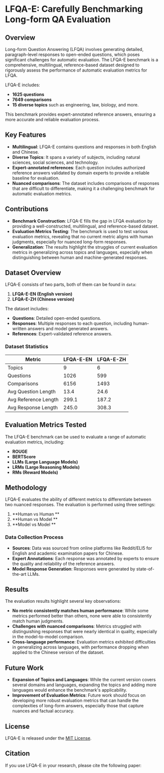 # LFQA-E: Carefully Benchmarking Long-form QA Evaluation

## Overview

Long-form Question Answering (LFQA) involves generating detailed, paragraph-level responses to open-ended questions, which poses significant challenges for automatic evaluation. The LFQA-E benchmark is a comprehensive, multilingual, reference-based dataset designed to rigorously assess the performance of automatic evaluation metrics for LFQA.

LFQA-E includes:
- **1625 questions**
- **7649 comparisons**
- **15 diverse topics** such as engineering, law, biology, and more.

This benchmark provides expert-annotated reference answers, ensuring a more accurate and reliable evaluation process.

## Key Features
- **Multilingual**: LFQA-E contains questions and responses in both English and Chinese.
- **Diverse Topics**: It spans a variety of subjects, including natural sciences, social sciences, and technology.
- **Expert-annotated references**: Each question includes authorized reference answers validated by domain experts to provide a reliable baseline for evaluation.
- **Nuanced comparisons**: The dataset includes comparisons of responses that are difficult to differentiate, making it a challenging benchmark for automatic evaluation metrics.

## Contributions

- **Benchmark Construction**: LFQA-E fills the gap in LFQA evaluation by providing a well-constructed, multilingual, and reference-based dataset.
- **Evaluation Metrics Testing**: The benchmark is used to test various evaluation metrics, revealing that no current metric aligns with human judgments, especially for nuanced long-form responses.
- **Generalization**: The results highlight the struggles of current evaluation metrics in generalizing across topics and languages, especially when distinguishing between human and machine-generated responses.

## Dataset Overview

LFQA-E consists of two parts, both of them can be found in `data`:
1. **LFQA-E-EN (English version)**
2. **LFQA-E-ZH (Chinese version)**

The dataset includes:
- **Questions**: Detailed open-ended questions.
- **Responses**: Multiple responses to each question, including human-written answers and model generated answers.
- **References**: Expert-validated reference answers.

### Dataset Statistics
| Metric               | LFQA-E-EN  | LFQA-E-ZH  |
|----------------------|------------|------------|
| Topics               | 9          | 6          |
| Questions            | 1026       | 599        |
| Comparisons          | 6156       | 1493       |
| Avg Question Length  | 13.4       | 24.6       |
| Avg Reference Length | 299.1      | 187.2      |
| Avg Response Length  | 245.0      | 308.3      |

## Evaluation Metrics Tested

The LFQA-E benchmark can be used to evaluate a range of automatic evaluation metrics, including:
- **ROUGE**
- **BERTScore**
- **LLMs (Large Language Models)**
- **LRMs (Large Reasoning Models)**
- **RMs (Reward Models)**

## Methodology

LFQA-E evaluates the ability of different metrics to differentiate between two nuanced responses. The evaluation is performed using three settings:
1. **Human vs Human **
2. **Human vs Model **
3. **Model vs Model **

### Data Collection Process
- **Sources**: Data was sourced from online platforms like Reddit/ELI5 for English and academic examination papers for Chinese.
- **Expert Annotations**: Each response was annotated by experts to ensure the quality and reliability of the reference answers.
- **Model Response Generation**: Responses were generated by state-of-the-art LLMs.

## Results

The evaluation results highlight several key observations:
- **No metric consistently matches human performance**: While some metrics performed better than others, none were able to consistently match human judgments.
- **Challenges with nuanced comparisons**: Metrics struggled with distinguishing responses that were nearly identical in quality, especially in the model-to-model comparison.
- **Cross-language performance**: Evaluation metrics exhibited difficulties in generalizing across languages, with performance dropping when applied to the Chinese version of the dataset.

## Future Work

- **Expansion of Topics and Languages**: While the current version covers several domains and languages, expanding the topics and adding more languages would enhance the benchmark's applicability.
- **Improvement of Evaluation Metrics**: Future work should focus on developing more robust evaluation metrics that can handle the complexities of long-form answers, especially those that capture nuances and factual accuracy.

## License

LFQA-E is released under the [MIT License](LICENSE).

## Citation

If you use LFQA-E in your research, please cite the following paper:


